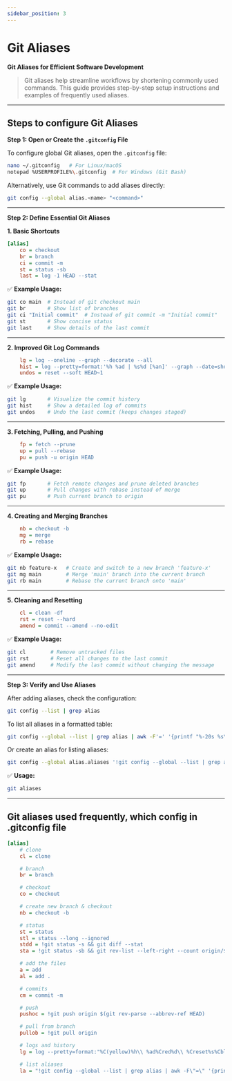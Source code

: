 ```yaml
---
sidebar_position: 3
---
```


# Git Aliases

**Git Aliases for Efficient Software Development**

> Git aliases help streamline workflows by shortening commonly used commands. This guide provides step-by-step setup instructions and examples of frequently used aliases.

---

## Steps to configure Git Aliases

**Step 1: Open or Create the `.gitconfig` File**

To configure global Git aliases, open the `.gitconfig` file:

```sh
nano ~/.gitconfig   # For Linux/macOS
notepad %USERPROFILE%\.gitconfig  # For Windows (Git Bash)
```

Alternatively, use Git commands to add aliases directly:

```sh
git config --global alias.<name> "<command>"
```

---

**Step 2: Define Essential Git Aliases**

**1. Basic Shortcuts**

```ini
[alias]
    co = checkout
    br = branch
    ci = commit -m
    st = status -sb
    last = log -1 HEAD --stat
```

✅ **Example Usage:**

```sh
git co main  # Instead of git checkout main
git br       # Show list of branches
git ci "Initial commit"  # Instead of git commit -m "Initial commit"
git st       # Show concise status
git last     # Show details of the last commit
```

---

**2. Improved Git Log Commands**

```ini
    lg = log --oneline --graph --decorate --all
    hist = log --pretty=format:'%h %ad | %s%d [%an]' --graph --date=short
    undos = reset --soft HEAD~1
```

✅ **Example Usage:**

```sh
git lg       # Visualize the commit history
git hist     # Show a detailed log of commits
git undos    # Undo the last commit (keeps changes staged)
```

---

**3. Fetching, Pulling, and Pushing**

```ini
    fp = fetch --prune
    up = pull --rebase
    pu = push -u origin HEAD
```

✅ **Example Usage:**

```sh
git fp       # Fetch remote changes and prune deleted branches
git up       # Pull changes with rebase instead of merge
git pu       # Push current branch to origin
```

---

**4. Creating and Merging Branches**

```ini
    nb = checkout -b
    mg = merge
    rb = rebase
```

✅ **Example Usage:**

```sh
git nb feature-x   # Create and switch to a new branch 'feature-x'
git mg main        # Merge 'main' branch into the current branch
git rb main        # Rebase the current branch onto 'main'
```

---

**5. Cleaning and Resetting**

```ini
    cl = clean -df
    rst = reset --hard
    amend = commit --amend --no-edit
```

✅ **Example Usage:**

```sh
git cl        # Remove untracked files
git rst       # Reset all changes to the last commit
git amend     # Modify the last commit without changing the message
```

---

**Step 3: Verify and Use Aliases**

After adding aliases, check the configuration:

```sh
git config --list | grep alias
```

To list all aliases in a formatted table:

```sh
git config --global --list | grep alias | awk -F'=' '{printf "%-20s %s\n", $1, $2}'
```

Or create an alias for listing aliases:

```sh
git config --global alias.aliases '!git config --global --list | grep alias'
```

✅ **Usage:**

```sh
git aliases
```

---

## Git aliases used frequently, which config in .gitconfig file

```ini
[alias]
    # clone
    cl = clone

    # branch
    br = branch

    # checkout
    co = checkout

    # create new branch & checkout
    nb = checkout -b

    # status
    st = status
    stl = status --long --ignored
    stdd = !git status -s && git diff --stat
    sta = !git status -sb && git rev-list --left-right --count origin/$(git rev-parse --abbrev-ref HEAD)...HEAD

    # add the files
    a = add
    al = add .

    # commits
    cm = commit -m

    # push
    pushoc = !git push origin $(git rev-parse --abbrev-ref HEAD)

    # pull from branch
    pullob = !git pull origin

    # logs and history
    lg = log --pretty=format:"%C(yellow)%h\\ %ad%Cred%d\\ %Creset%s%Cblue\\ [%cn]" --decorate --date=short

    # list aliases
    la = "!git config --global --list | grep alias | awk -F\"=\" '{printf \"%-20s %s\\n\", $1, $2}' "
```
